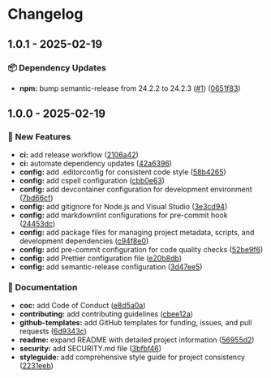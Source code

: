 # Changelog

## 1.0.1 - 2025-02-19
### 📦 Dependency Updates

* **npm:** bump semantic-release from 24.2.2 to 24.2.3 ([#1](https://github.com/Jekwwer/svg-workspace/issues/1)) ([0651f83](https://github.com/Jekwwer/svg-workspace/commit/0651f836e4b299572f1630b26c04a71ee3c7cebb))

## 1.0.0 - 2025-02-19
### 🚀 New Features

* **ci:** add release workflow ([2106a42](https://github.com/Jekwwer/svg-workspace/commit/2106a42c845453bbd53e18ce3d7cfa4f48077201))
* **ci:** automate dependency updates ([42a6396](https://github.com/Jekwwer/svg-workspace/commit/42a6396a8162146c29b031f5e90f2f3a5eb511a7))
* **config:** add .editorconfig for consistent code style ([58b4265](https://github.com/Jekwwer/svg-workspace/commit/58b426575f881fa4e9bd69d9ade57dfe3c6309b2))
* **config:** add cspell configuration ([cbb0e63](https://github.com/Jekwwer/svg-workspace/commit/cbb0e63c892610bd901d6584ecd1a4c77eccd3ca))
* **config:** add devcontainer configuration for development environment ([7bd66cf](https://github.com/Jekwwer/svg-workspace/commit/7bd66cf9887fe324eabf1e60b5893574a531de20))
* **config:** add gitignore for Node.js and Visual Studio ([3e3cd94](https://github.com/Jekwwer/svg-workspace/commit/3e3cd94ddf57984819d72e4c0bb02dd449b1d36a))
* **config:** add markdownlint configurations for pre-commit hook ([24453dc](https://github.com/Jekwwer/svg-workspace/commit/24453dca28c986183f0f37f5b195d75dcc6b2715))
* **config:** add package files for managing project metadata, scripts, and development dependencies ([c94f8e0](https://github.com/Jekwwer/svg-workspace/commit/c94f8e04009787f281b62fdf4bbfb228f180b449))
* **config:** add pre-commit configuration for code quality checks ([52be9f6](https://github.com/Jekwwer/svg-workspace/commit/52be9f6dded3a72380df3d373af084b8bb97cb8d))
* **config:** add Prettier configuration file ([e20b8db](https://github.com/Jekwwer/svg-workspace/commit/e20b8db7969b545c4bae2c370abc5a54926571ec))
* **config:** add semantic-release configuration ([3d47ee5](https://github.com/Jekwwer/svg-workspace/commit/3d47ee587f46df83fb7e1164e8be781f8fe8a5b8))

### 📖 Documentation

* **coc:** add Code of Conduct ([e8d5a0a](https://github.com/Jekwwer/svg-workspace/commit/e8d5a0aa630839eec7c91480dd93ed61980cf67a))
* **contributing:** add contributing guidelines ([cbee12a](https://github.com/Jekwwer/svg-workspace/commit/cbee12a0a4c2928decae84c87b3524b0e80520af))
* **github-templates:** add GitHub templates for funding, issues, and pull requests ([6d9343c](https://github.com/Jekwwer/svg-workspace/commit/6d9343c4441ed58839b917397a92a638e88dc3ce))
* **readme:** expand README with detailed project information ([56955d2](https://github.com/Jekwwer/svg-workspace/commit/56955d27d6449402dd7f7811e947a1ebd4a0ca0e))
* **security:** add SECURITY.md file ([3bfbf46](https://github.com/Jekwwer/svg-workspace/commit/3bfbf46b37052ed6b10c8972b6541f0b1af471ee))
* **styleguide:** add comprehensive style guide for project consistency ([2231eeb](https://github.com/Jekwwer/svg-workspace/commit/2231eebd1ec8cad1acc3182dee5ffb42b9194da8))
